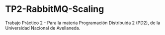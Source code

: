 # TP2-RabbitMQ-Scaling
Trabajo Práctico 2 - Para la materia Programación Distribuida 2 (PD2), de la Universidad Nacional de Avellaneda.
